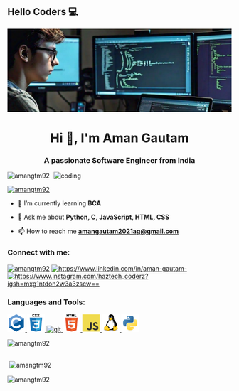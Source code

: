## Hello Coders 💻

![logo](https://github.com/AmanGtm92/AmanGtm92/blob/main/WhatsApp%20Image%202024-12-28%20at%2021.52.48_7beac834.jpg?raw=true)
<!--
**AmanGtm92/AmanGtm92** is a ✨ _special_ ✨ repository because its `README.md` (this file) appears on your GitHub profile.

Here are some ideas to get you started:

- 🔭 I’m currently working on ...
- 🌱 I’m currently learning ...
- 👯 I’m looking to collaborate on ...
- 🤔 I’m looking for help with ...
- 💬 Ask me about ...
- 📫 How to reach me: ...
- 😄 Pronouns: ...
- ⚡ Fun fact: ...
-->
<h1 align="center">Hi 👋, I'm Aman Gautam</h1>
<h3 align="center">A passionate Software Engineer from India</h3>

<img align="right" alt="coding" width="400" src="https://camo.githubusercontent.com/4d9f5ecceb711eec6e2018f38a5677dc657c9738d4a65ba3b928c41c0a45b439/68747470733a2f2f6d69726f2e6d656469756d2e636f6d2f6d61782f313336302f302a37513379765349765f7430696f4a2d5a2e676966">

<p align="left"> <img src="https://komarev.com/ghpvc/?username=amangtm92&label=Profile%20views&color=0e75b6&style=flat" alt="amangtm92" /> </p>

<p align="left"> <a href="https://twitter.com/amangtm92" target="blank"><img src="https://img.shields.io/twitter/follow/amangtm92?logo=twitter&style=for-the-badge" alt="amangtm92" /></a> </p>

- 🌱 I’m currently learning **BCA**

- 💬 Ask me about **Python, C, JavaScript, HTML, CSS**

- 📫 How to reach me **amangautam2021ag@gmail.com**

<h3 align="left">Connect with me:</h3>
<p align="left">
<a href="https://x.com/amanGTM92?t=8fOmt1A55P7WM_MBSFfuaw&s=09" target="blank"><img align="center" src="https://raw.githubusercontent.com/rahuldkjain/github-profile-readme-generator/master/src/images/icons/Social/twitter.svg" alt="amangtm92" height="30" width="40" /></a>
<a href="https://www.linkedin.com/in/aman-gautam-76b045245?utm_source=share&utm_campaign=share_via&utm_content=profile&utm_medium=android_app" target="blank"><img align="center" src="https://raw.githubusercontent.com/rahuldkjain/github-profile-readme-generator/master/src/images/icons/Social/linked-in-alt.svg" alt="https://www.linkedin.com/in/aman-gautam-" height="30" width="40" /></a>
<a href="https://www.instagram.com/haztech_coderz?igsh=MXg1NTdoN2w3a3Zscw==" target="blank"><img align="center" src="https://raw.githubusercontent.com/rahuldkjain/github-profile-readme-generator/master/src/images/icons/Social/instagram.svg" alt="https://www.instagram.com/haztech_coderz?igsh=mxg1ntdon2w3a3zscw==" height="30" width="40" /></a>
</p>

<h3 align="left">Languages and Tools:</h3>
<p align="left"> <a href="https://www.cprogramming.com/" target="_blank" rel="noreferrer"> <img src="https://raw.githubusercontent.com/devicons/devicon/master/icons/c/c-original.svg" alt="c" width="40" height="40"/> </a> <a href="https://www.w3schools.com/css/" target="_blank" rel="noreferrer"> <img src="https://raw.githubusercontent.com/devicons/devicon/master/icons/css3/css3-original-wordmark.svg" alt="css3" width="40" height="40"/> </a> <a href="https://git-scm.com/" target="_blank" rel="noreferrer"> <img src="https://www.vectorlogo.zone/logos/git-scm/git-scm-icon.svg" alt="git" width="40" height="40"/> </a> <a href="https://www.w3.org/html/" target="_blank" rel="noreferrer"> <img src="https://raw.githubusercontent.com/devicons/devicon/master/icons/html5/html5-original-wordmark.svg" alt="html5" width="40" height="40"/> </a> <a href="https://developer.mozilla.org/en-US/docs/Web/JavaScript" target="_blank" rel="noreferrer"> <img src="https://raw.githubusercontent.com/devicons/devicon/master/icons/javascript/javascript-original.svg" alt="javascript" width="40" height="40"/> </a> <a href="https://www.linux.org/" target="_blank" rel="noreferrer"> <img src="https://raw.githubusercontent.com/devicons/devicon/master/icons/linux/linux-original.svg" alt="linux" width="40" height="40"/> </a> <a href="https://www.python.org" target="_blank" rel="noreferrer"> <img src="https://raw.githubusercontent.com/devicons/devicon/master/icons/python/python-original.svg" alt="python" width="40" height="40"/> </a> </p>

<p><img align="left" src="https://github-readme-stats.vercel.app/api/top-langs?username=amangtm92&show_icons=true&locale=en&layout=compact" alt="amangtm92" /></p>

<br><br>

<p>&nbsp;<img align="center" src="https://github-readme-stats.vercel.app/api?username=amangtm92&show_icons=true&locale=en" alt="amangtm92" /></p>

<p><img align="center" src="https://github-readme-streak-stats.herokuapp.com/?user=amangtm92&" alt="amangtm92" /></p>

